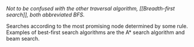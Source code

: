 *Not to be confused with the other traversal algorithm, [[Breadth-first search]], both abbreviated BFS.*

Searches according to the most promising node determined by some rule. Examples of best-first search algorithms are the A* search algorithm and beam search.